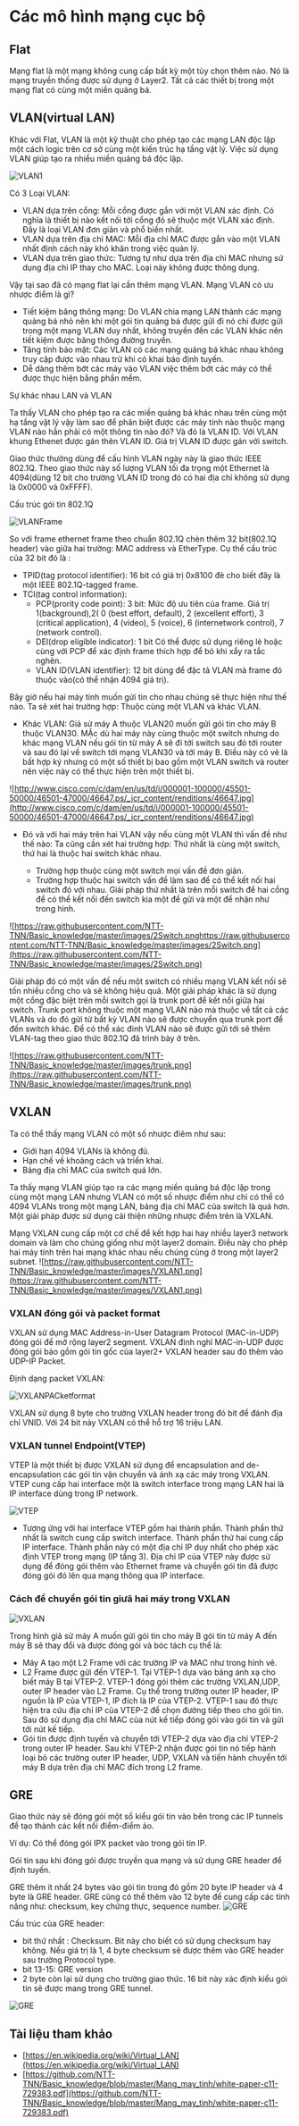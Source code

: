 # Các mô hình mạng cục bộ

## Flat

Mạng flat là một mạng không cung cấp bất kỳ một tùy chọn thêm nào. Nó là mạng truyền thống được sử dụng ở Layer2. Tất cả các thiết bị trong một mạng flat có cùng một miền quảng bá.


## VLAN(virtual LAN)

Khác với Flat, VLAN là một kỹ thuật cho phép tạo các mạng LAN độc lập một cách logic trên cơ sở cùng một kiến trúc hạ tầng vật lý. Việc sử dụng VLAN giúp tạo ra nhiều miền quảng bá độc lập.

![VLAN1](https://raw.githubusercontent.com/NTT-TNN/Basic_knowledge/master/images/VLAN1.png)

Có 3 Loại VLAN:

- VLAN dựa trên cổng: Mỗi cổng được gắn với một VLAN xác định. Có nghĩa là thiết bị nào kết nối tới cổng đó sẽ thuộc một VLAN xác định. Đây là loại VLAN đơn giản và phổ biến nhất.
- VLAN dựa trên địa chỉ MAC: Mỗi địa chỉ MAC được gắn vào một VLAN nhất định cách này khó khăn trong việc quản lý.
- VLAN dựa trên giao thức: Tương tự như dựa trên địa chỉ MAC nhưng sử dụng địa chỉ IP thay cho MAC. Loại này không được thông dụng.

Vậy tại sao đã có mạng flat lại cần thêm mạng VLAN. Mạng VLAN có ưu nhược điểm là gì?

- Tiết kiệm băng thông mạng: Do VLAN chia mạng LAN thành các mạng quảng bá nhỏ nên khi một gói tin quảng bá được gửi đi nó chi được gửi trong một mạng VLAN duy nhất, không truyền đến các VLAN khác nên tiết kiệm được băng thông đường truyền.
- Tăng tính bảo mật: Các VLAN có các mạng quảng bá khác nhau không truy cập được vào nhau trừ khi có khai báo định tuyến.
- Dễ dàng thêm bớt các máy vào VLAN việc thêm bớt các máy có thể được thực hiện bằng phần mềm.

Sự khác nhau LAN và VLAN

Ta thấy VLAN cho phép tạo ra các miền quảng bá khác nhau trên cùng một hạ tầng vật lý vậy làm sao để phân biệt được các máy tính nào thuộc mạng VLAN nào hẳn phải có một thông tin nào đó? Và đó là VLAN ID. Với VLAN khung Ethenet được gán thên VLAN ID. Giá trị VLAN ID được gán vởi switch.

Giao thức thường dùng để cấu hình VLAN ngày này là giao thức IEEE 802.1Q. Theo giao thức này số lượng VLAN tối đa trọng một Ethernet là 4094(dùng 12 bit cho trường VLAN ID trong đó có hai địa chỉ không sử dụng là 0x0000 và 0xFFFF).

Cấu trúc gói tin 802.1Q

![VLANFrame](https://raw.githubusercontent.com/NTT-TNN/Basic_knowledge/master/images/VLANframe.png)

So với frame ethernet frame theo chuẩn 802.1Q chèn thêm 32 bit(802.1Q header) vào giữa hai trường: MAC address và EtherType. Cụ thể cấu trúc của 32 bit đó là :

- TPID(tag protocol identifier): 16 bit có giá trị 0x8100 đẻ cho biết đây là một IEEE 802.1Q-tagged frame.
- TCI(tag control information):
  - PCP(prority code point): 3 bit: Mức độ ưu tiên của frame. Giá trị 1(background),2( 0 (best effort, default), 2 (excellent effort), 3 (critical application), 4 (video), 5 (voice), 6 (internetwork control), 7 (network control).
  - DEI(drop eligible indicator): 1 bit Có thể được sử dụng riêng lẻ hoặc cùng với PCP để xác định frame thích hợp để bỏ khi xẩy ra tắc nghẽn.
  - VLAN ID(VLAN identifier): 12 bit dùng để đặc tả VLAN mà frame đó thuộc vào(có thể nhận 4094 giá trị).

Bây giờ nếu hai máy tính muốn gửi tin cho nhau chúng sẽ thực hiện như thế nào. Ta sẽ xét hai trường hợp: Thuộc cùng một VLAN và khác VLAN.

- Khác VLAN: Giả sử máy A thuộc VLAN20  muốn gửi gói tin cho máy B thuộc VLAN30. MẶc dù hai máy này cùng thuộc một switch nhưng do khác mạng VLAN nếu gói tin từ máy A sẽ đi tới switch sau đó tới router và sau đó lại về switch tới mạng VLAN30 và tới máy B. Điều này có vẻ là bất hợp ký nhưng có một số thiết bị bao gồm một VLAN switch và router nên việc này có thể thực hiện trên một thiết bị.

![http://www.cisco.com/c/dam/en/us/td/i/000001-100000/45501-50000/46501-47000/46647.ps/_jcr_content/renditions/46647.jpg](http://www.cisco.com/c/dam/en/us/td/i/000001-100000/45501-50000/46501-47000/46647.ps/_jcr_content/renditions/46647.jpg)

- Đó và với hai máy trên hai VLAN vậy nếu cùng một VLAN thì vấn đề như thế nào: Ta cũng cần xét hai trường hợp: Thứ nhất là cùng một switch, thứ hai là thuộc hai switch khác nhau.

  - Trường hợp thuộc cùng một switch mọi vấn đề đơn giản.
  - Trường hợp thuộc hai switch vấn đề làm sao để có thể kết nối hai switch đó với nhau. Giải pháp thứ nhất là trên mỗi switch để hai cổng để có thể kết nối đến switch kia một để gửi và một để nhận như trong hình.

![https://raw.githubusercontent.com/NTT-TNN/Basic_knowledge/master/images/2Switch.pnghttps://raw.githubusercontent.com/NTT-TNN/Basic_knowledge/master/images/2Switch.png](https://raw.githubusercontent.com/NTT-TNN/Basic_knowledge/master/images/2Switch.png)

Giải pháp đó có một vấn đề nếu một switch có nhiều mạng VLAN kết nối sẽ tốn nhiều cổng cho và sẽ không hiệu quả. Một giải pháp khác là sử dụng một cổng đặc biệt trên mỗi switch gọi là trunk port để kết nối giữa hai switch. Trunk port không thuộc một mạng VLAN nào mà thuộc về tất cả các VLANs và do đó gửi từ  bất kỳ VLAN nào sẽ được chuyển qua trunk port để đến switch khác. Để có thể xác đinh VLAN nào sẽ được gửi tới sẽ thêm VLAN-tag theo giao thức 802.1Q đã trình bày ở trên.

![https://raw.githubusercontent.com/NTT-TNN/Basic_knowledge/master/images/trunk.png](https://raw.githubusercontent.com/NTT-TNN/Basic_knowledge/master/images/trunk.png)

## VXLAN

Ta có thể thấy mạng VLAN có một số nhược điêm như sau:

- Giới hạn 4094 VLANs là không đủ.
- Hạn chế về khoảng cách và triển khai.
- Bảng địa chỉ MAC của switch quá lớn.

Ta thấy mạng VLAN giúp tạo ra các mạng miền quảng bá độc lập trong cùng một mạng LAN nhưng VLAN có một số nhược điểm như chỉ có thể có 4094 VLANs trong một mạng LAN, bảng địa chỉ MAC của switch là quá hơn. Một giải pháp được sử dụng cải thiện những nhược điểm trên là VXLAN.

Mạng VXLAN cung cấp một cơ chế để kết hợp hai hay nhiều layer3 network domain và làm cho chúng giống như một layer2 domain. Điều này cho phép hai máy tính trên hai mạng khác nhau nếu chúng cùng ở trong một layer2 subnet.
![https://raw.githubusercontent.com/NTT-TNN/Basic_knowledge/master/images/VXLAN1.png](https://raw.githubusercontent.com/NTT-TNN/Basic_knowledge/master/images/VXLAN1.png)

### VXLAN đóng gói và packet format

VXLAN sử dụng MAC Address-in-User Datagram Protocol (MAC-in-UDP) đóng gói để mở rộng layer2 segment. VXLAN đinh nghĩ MAC-in-UDP được đóng gói bảo gồm gói tin gốc của layer2+ VXLAN header sau đó thêm vào UDP-IP Packet.


Định dạng packet VXLAN:

![VXLANPACketformat](https://raw.githubusercontent.com/NTT-TNN/Basic_knowledge/master/images/VXLANpacketformat.png)

VXLAN sử dụng 8 byte cho trường VXLAN header trong đó  bit để đánh địa chỉ VNID. Với 24 bit này VXLAN có thể hỗ trợ 16 triệu LAN.

### VXLAN tunnel Endpoint(VTEP)

VTEP là một thiết bị được VXLAN sử dụng để encapsulation and de-encapsulation các gói tin vận chuyển và ánh xạ các máy trong VXLAN. VTEP cung cấp hai interface một là switch interface trong mạng LAN hai là IP interface dùng trong IP network.

![VTEP](https://raw.githubusercontent.com/NTT-TNN/Basic_knowledge/master/images/VTEP.png)

- Tương ứng với hai interface VTEP gồm hai thành phần. Thành phần thứ nhất là switch cung cấp switch interface. Thành phần thứ hai cung cấp IP interface. Thành phần này có một địa chỉ IP duy nhất cho phép xác định VTEP trong mạng (IP tầng 3). Địa chỉ IP của VTEP này được sử dụng để đóng gói thêm vào Ethernet frame và chuyển gói tin đã được đóng gói đó lên qua mạng thông qua IP interface.

### Cách để chuyển gói tin giưã hai máy trong VXLAN

![VXLAN](https://raw.githubusercontent.com/NTT-TNN/Basic_knowledge/master/images/VXLAN.png)

Trong hình giả sử máy A muốn gửi gói tin cho máy B gói tin từ máy A đến máy B sẽ thay đổi và được đóng gói và bóc tách cụ thể là:

- Máy A tạo một L2 Frame với các trường IP và MAC như trong hình vẽ.
- L2 Frame được gửi đến VTEP-1. Tại VTEP-1 dựa vào bảng ánh xạ cho biết máy B tại VTEP-2. VTEP-1 đóng gói thêm các trường VXLAN,UDP, outer IP header vào L2 Frame. Cụ thể trong trường outer IP header, IP nguồn là IP của VTEP-1, IP đích là IP của VTEP-2. VTEP-1 sau đó thực hiện tra cứu địa chỉ IP của VTEP-2 để chọn đường tiếp theo cho gói tin. Sau đó sử dụng địa chỉ MAC của nút kế tiếp đóng gói vào gói tin và gửi tới nút kế tiếp.
- Gói tin được định tuyến và chuyển tới VTEP-2 dựa vào địa chỉ VTEP-2 trong outer IP header. Sau khi VTEP-2 nhận được gói tin nó tiếp hành loại bỏ các trường outer IP header, UDP, VXLAN và tiến hành chuyển tới máy B dựa trên địa chỉ MAC đích trong L2 frame.


## GRE

Giao thức này sẽ đóng gói một số kiểu gói tin vào bên trong các IP tunnels để tạo thành các kết nối điểm-điểm ảo.

Ví dụ: Có thể đóng gói IPX packet vào trong gói tin IP.

Gói tin sau khi đóng gói được truyền qua mạng và sử dụng GRE header để định tuyến.

GRE thêm ít nhất 24 bytes vào gói tin trong đó gồm 20 byte IP header và 4 byte là GRE header. GRE cũng có thể thêm vào 12 byte để cung cấp các tính năng như: checksum, key chứng thực, sequence number.
![GRE](https://sirpremier.files.wordpress.com/2012/05/a.png)

Cấu trúc của GRE header:

- bit thứ nhất : Checksum. Bit này cho biết có sử dụng checksum hay không. Nếu giá trị là 1, 4 byte checksum sẽ được thêm vào GRE header sau trường Protocol type.
- bit 13-15: GRE version
- 2 byte còn lại sử dụng cho trường giao thức. 16 bit này xác định kiểu gói tin sẽ được mang trong GRE tunnel.

![GRE](https://sirpremier.files.wordpress.com/2012/05/c.png)



## Tài liệu tham khảo

- [https://en.wikipedia.org/wiki/Virtual_LAN](https://en.wikipedia.org/wiki/Virtual_LAN)
- [https://github.com/NTT-TNN/Basic_knowledge/blob/master/Mang_may_tinh/white-paper-c11-729383.pdf](https://github.com/NTT-TNN/Basic_knowledge/blob/master/Mang_may_tinh/white-paper-c11-729383.pdf)